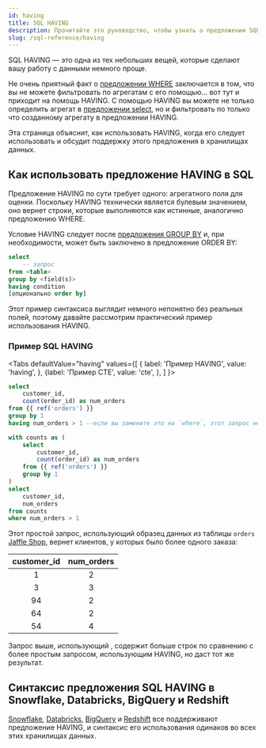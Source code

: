 ```yaml
---
id: having
title: SQL HAVING
description: Прочитайте это руководство, чтобы узнать о предложении SQL HAVING в dbt.
slug: /sql-reference/having
---
```


<head>
    <title>Работа с предложением HAVING в SQL</title>
</head>

SQL HAVING — это одна из тех небольших вещей, которые сделают вашу работу с данными немного проще.

Не очень приятный факт о [предложении WHERE](/sql-reference/where) заключается в том, что вы не можете фильтровать по агрегатам с его помощью... вот тут и приходит на помощь HAVING. С помощью HAVING вы можете не только определить агрегат в [предложении select](/sql-reference/select), но и фильтровать по только что созданному агрегату в предложении HAVING.

Эта страница объяснит, как использовать HAVING, когда его следует использовать и обсудит поддержку этого предложения в хранилищах данных.


## Как использовать предложение HAVING в SQL

Предложение HAVING по сути требует одного: агрегатного поля для оценки. Поскольку HAVING технически является булевым значением, оно вернет строки, которые выполняются как истинные, аналогично предложению WHERE.

Условие HAVING следует после [предложения GROUP BY](/sql-reference/group-by) и, при необходимости, может быть заключено в предложение ORDER BY:

```sql
select
	-- запрос
from <table>
group by <field(s)>
having condition
[опционально order by]
```

Этот пример синтаксиса выглядит немного непонятно без реальных полей, поэтому давайте рассмотрим практический пример использования HAVING.

### Пример SQL HAVING

<Tabs
  defaultValue="having"
  values={[
    { label: 'Пример HAVING', value: 'having', },
    {label: 'Пример CTE', value: 'cte', },
  ]
}>
<TabItem value="having">

```sql
select
    customer_id,
    count(order_id) as num_orders
from {{ ref('orders') }}
group by 1
having num_orders > 1 --если вы замените это на `where`, этот запрос не выполнится успешно
```
</TabItem>
<TabItem value="cte">

```sql
with counts as (
	select
		customer_id,
		count(order_id) as num_orders
	from {{ ref('orders') }}
	group by 1
)
select
	customer_id,
	num_orders
from counts
where num_orders > 1
```

</TabItem>
</Tabs>

Этот простой запрос, использующий образец данных из таблицы `orders` [Jaffle Shop](https://github.com/dbt-labs/jaffle_shop), вернет клиентов, у которых было более одного заказа:

| customer_id | num_orders |
|:---:|:---:|
| 1 | 2 |
| 3 | 3 |
| 94 | 2 |
| 64 | 2 |
| 54 | 4 |

Запрос выше, использующий <Term id="cte" />, содержит больше строк по сравнению с более простым запросом, использующим HAVING, но даст тот же результат.

## Синтаксис предложения SQL HAVING в Snowflake, Databricks, BigQuery и Redshift

[Snowflake](https://docs.snowflake.com/en/sql-reference/constructs/having.html), [Databricks](https://docs.databricks.com/sql/language-manual/sql-ref-syntax-qry-select-having.html), [BigQuery](https://cloud.google.com/bigquery/docs/reference/standard-sql/query-syntax#having_clause) и [Redshift](https://docs.aws.amazon.com/redshift/latest/dg/r_HAVING_clause.html) все поддерживают предложение HAVING, и синтаксис его использования одинаков во всех этих хранилищах данных.